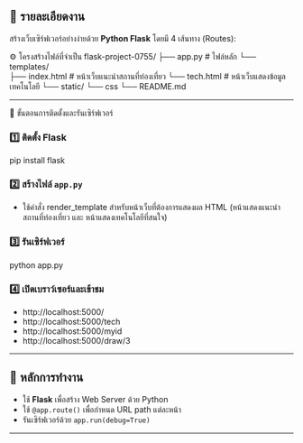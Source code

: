 ## 🧩 รายละเอียดงาน
สร้างเว็บเซิร์ฟเวอร์อย่างง่ายด้วย **Python Flask** โดยมี 4 เส้นทาง (Routes):


⚙️ โครงสร้างไฟล์ที่จำเป็น
flask-project-0755/
├── app.py              # ไฟล์หลัก
└── templates/         
    ├── index.html      # หน้าเว็บแนะนำสถานที่ท่องเที่ยว 
    └── tech.html       # หน้าเว็บแสดงข้อมูลเทคโนโลยี
└── static/
     └── css
└── README.md    

---

🚀 ขั้นตอนการติดตั้งและรันเซิร์ฟเวอร์

### 1️⃣ ติดตั้ง Flask

pip install flask


### 2️⃣ สร้างไฟล์ `app.py`
- ใช้คำสั่ง render_template สำหรับหน้าเว็บที่ต้องการแสดงผล HTML 
(หน้าแสดงแนะนำสถานที่ท่องเที่ยว และ หน้าแสดงเทคโนโลยีที่สนใจ)

### 3️⃣ รันเซิร์ฟเวอร์

python app.py


### 4️⃣ เปิดเบราว์เซอร์และเข้าชม
- http://localhost:5000/  
- http://localhost:5000/tech  
- http://localhost:5000/myid  
- http://localhost:5000/draw/3  

---

## 🧠 หลักการทำงาน
- ใช้ **Flask** เพื่อสร้าง Web Server ด้วย Python
- ใช้ `@app.route()` เพื่อกำหนด URL path แต่ละหน้า
- รันเซิร์ฟเวอร์ด้วย `app.run(debug=True)`


---


 
 
